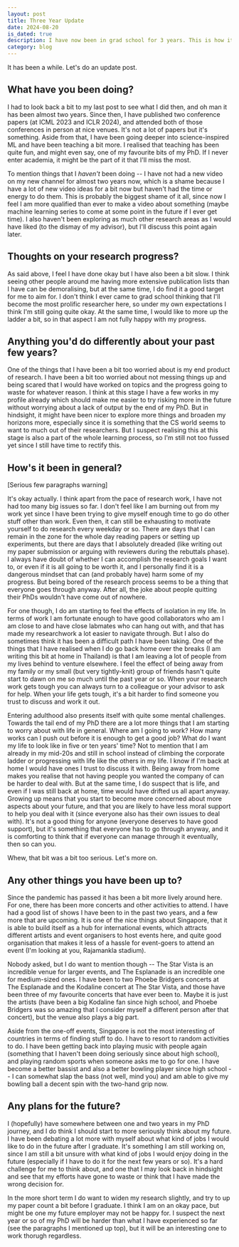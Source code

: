 ```yaml
---
layout: post
title: Three Year Update
date: 2024-08-20
is_dated: true
description: I have now been in grad school for 3 years. This is how it went.
category: blog
---
```

It has been a while. Let's do an update post.

## What have you been doing?

I had to look back a bit to my last post to see what I did then, and oh man it has been almost two years. Since then, I have published two conference papers (at ICML 2023 and ICLR 2024), and attended both of those conferences in person at nice venues. It's not a lot of papers but it's something.
Aside from that, I have been going deeper into science-inspired ML and have been teaching a bit more. I realised that teaching has been quite fun, and might even say, one of my favourite bits of my PhD. If I never enter academia, it might be the part of it that I'll miss the most.

To mention things that I _haven't_ been doing -- I have not had a new video on my new channel for almost two years now, which is a shame because I have a lot of new video ideas for a bit now but haven't had the time or energy to do them. This is probably the biggest shame of it all, since now I feel I am more qualified than ever to make a video about something (maybe machine learning series to come at some point in the future if I ever get time). I also haven't been exploring as much other research areas as I would have liked (to the dismay of my advisor), but I'll discuss this point again later.

## Thoughts on your research progress?

As said above, I feel I have done okay but I have also been a bit slow. I think seeing other people around me having more extensive publication lists than I have can be demoralising, but at the same time, I do find it a good target for me to aim for. I don't think I ever came to grad school thinking that I'll become the most prolific researcher here, so under my own expectations I think I'm still going quite okay. At the same time, I would like to more up the ladder a bit, so in that aspect I am not fully happy with my progress.

## Anything you'd do differently about your past few years?

One of the things that I have been a bit too worried about is my end product of research. I have been a bit too worried about not messing things up and being scared that I would have worked on topics and the progress going to waste for whatever reason. I think at this stage I have a few works in my profile already which should make me easier to try risking more in the future without worrying about a lack of output by the end of my PhD. But in hindsight, it might have been nicer to explore more things and broaden my horizons more, especially since it is something that the CS world seems to want to much out of their researchers. But I suspect realising this at this stage is also a part of the whole learning process, so I'm still not too fussed yet since I still have time to rectify this.

## How's it been in general?

[Serious few paragraphs warning]

It's okay actually. I think apart from the pace of research work, I have not had too many big issues so far. I don't feel like I am burning out from my work yet since I have been trying to give myself enough time to go do other stuff other than work. Even then, it can still be exhausting to motivate yourself to do research every weekday or so. There are days that I can remain in the zone for the whole day reading papers or setting up experiments, but there are days that I absolutely dreaded (like writing out my paper submission or arguing with reviewers during the rebuttals phase). I always have doubt of whether I can accomplish the research goals I want to, or even if it is all going to be worth it, and I personally find it is a dangerous mindset that can (and probably have) harm some of my progress. But being bored of the research process seems to be a thing that everyone goes through anyway. After all, the joke about people quitting their PhDs wouldn't have come out of nowhere.

For one though, I do am starting to feel the effects of isolation in my life. In terms of work I am fortunate enough to have good collaborators who am I am close to and have close labmates who can hang out with, and that has made my researchwork a lot easier to navigate through. But I also do sometimes think it has been a difficult path I have been taking. One of the things that I have realised when I do go back home over the breaks (I am writing this bit at home in Thailand) is that I am leaving a lot of people from my lives behind to venture elsewhere. I feel the effect of being away from my family or my small (but very tightly-knit) group of friends hasn't quite start to dawn on me so much until the past year or so. When your research work gets tough you can always turn to a colleague or your advisor to ask for help. When your life gets tough, it's a bit harder to find someone you trust to discuss and work it out.

Entering adulthood also presents itself with quite some mental challenges. Towards the tail end of my PhD there are a lot more things that I am starting to worry about with life in general. Where am I going to work? How many works can I push out before it is enough to get a good job? What do I want my life to look like in five or ten years' time? Not to mention that I am already in my mid-20s and still in school instead of climbing the corporate ladder or progressing with life like the others in my life. I know if I'm back at home I would have ones I trust to discuss it with. Being away from home makes you realise that not having people you wanted the company of can be harder to deal with. But at the same time, I do suspect that is life, and even if I was still back at home, time would have drifted us all apart anyway. Growing up means that you start to become more concerned about more aspects about your future, and that you are likely to have less moral support to help you deal with it (since everyone also has their own issues to deal with). It's not a good thing for anyone (everyone deserves to have good support), but it's something that everyone has to go through anyway, and it is comforting to think that if everyone can manage through it eventually, then so can you.

Whew, that bit was a bit too serious. Let's more on.

## Any other things you have been up to?

Since the pandemic has passed it has been a bit more lively around here. For one, there has been more concerts and other activities to attend. I have had a good list of shows I have been to in the past two years, and a few more that are upcoming. It is one of the nice things about Singapore, that it is able to build itself as a hub for international events, which attracts different artists and event organisers to host events here, and quite good organisation that makes it less of a hassle for event-goers to attend an event (I'm looking at you, Rajamankla stadium).

Nobody asked, but I do want to mention though -- The Star Vista is an incredible venue for larger events, and The Esplanade is an incredible one for medium-sized ones. I have been to two Phoebe Bridgers concerts at The Esplanade and the Kodaline concert at The Star Vista, and those have been three of my favourite concerts that have ever been to. Maybe it is just the artists (have been a big Kodaline fan since high school, and Phoebe Bridgers was so amazing that I consider myself a different person after that concert), but the venue also plays a big part.

Aside from the one-off events, Singapore is not the most interesting of countries in terms of finding stuff to do. I have to resort to random activities to do. I have been getting back into playing music with people again (something that I haven't been doing seriously since about high school), and playing random sports when someone asks me to go for one. I have become a better bassist and also a better bowling player since high school -- I can somewhat slap the bass (not well, mind you) and am able to give my bowling ball a decent spin with the two-hand grip now.

## Any plans for the future?

I (hopefully) have somewhere between one and two years in my PhD journey, and I do think I should start to more seriously think about my future. I have been debating a lot more with myself about what kind of jobs I would like to do in the future after I graduate. It's something I am still working on, since I am still a bit unsure with what kind of jobs I would enjoy doing in the future (especially if I have to do it for the next few years or so). It's a hard challenge for me to think about, and one that I may look back in hindsight and see that my efforts have gone to waste or think that I have made the wrong decision for.

In the more short term I do want to widen my research slightly, and try to up my paper count a bit before I graduate. I think I am on an okay pace, but might be one my future employer may not be happy for. I suspect the next year or so of my PhD will be harder than what I have experienced so far (see the paragraphs I mentioned up top), but it will be an interesting one to work thorugh regardless.
